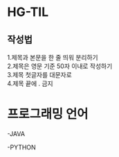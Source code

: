 # HG-TIL

## 작성법

1.제목과 본문을 한 줄 띄워 분리하기   
2.제목은 영문 기준 50자 이내로 작성하기    
3.제목 첫글자를 대문자로   
4.제목 끝에 . 금지   



# 프로그래밍 언어

-JAVA[](/.)   

-PYTHON[](/.작성법)   


